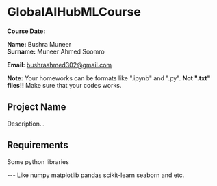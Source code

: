 # GlobalAIHubMLCourse


**Course Date:**

**Name:** Bushra Muneer  
**Surname:** Muneer Ahmed Soomro

**Email:** bushraahmed302@gmail.com  

**Note:** Your homeworks can be formats like ".ipynb" and ".py". **Not ".txt" files!!** Make sure that your codes works.  

## Project Name
Description...

## Requirements
Some python libraries

--- Like 
numpy
matplotlib
pandas
scikit-learn
seaborn
and etc. 


